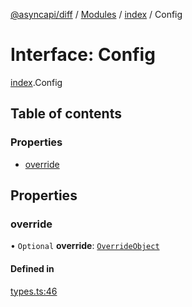 [@asyncapi/diff](../README.md) / [Modules](../modules.md) / [index](../modules/index.md) / Config

# Interface: Config

[index](../modules/index.md).Config

## Table of contents

### Properties

- [override](index.Config.md#override)

## Properties

### override

• `Optional` **override**: [`OverrideObject`](index.OverrideObject.md)

#### Defined in

[types.ts:46](https://github.com/ron-debajyoti/diff/blob/5fe6a02/src/types.ts#L46)
